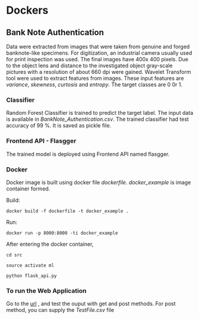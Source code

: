 # Dockers

## Bank Note Authentication

Data were extracted from images that were taken from genuine and forged banknote-like specimens. For digitization, an industrial camera usually used for print inspection was used. The final images have 400x 400 pixels. Due to the object lens and distance to the investigated object gray-scale pictures with a resolution of about 660 dpi were gained. Wavelet Transform tool were used to extract features from images. These input features are *variance*, *skewness*, *curtosis* and	*entropy*.
The target classes are 0 0r 1.

### Classifier
Random Forest Classifier is trained to predict the target label. The input data is available in *BankNote_Authentication.csv*. The trained classifier had test accuracy of 99 %. It is saved as pickle file. 

### Frontend API - Flasgger
The trained model is deployed using Frontend API named flasgger.

### Docker
Docker image is built using docker file *dockerfile*.  *docker_example* is image container formed.

Build:

`docker build -f dockerfile -t docker_example .`

Run:

`docker run -p 8000:8000 -ti docker_example`

After entering the docker container,

`cd src`

`source activate ml`

`python flask_api.py`

### To run the Web Application
Go to the [url](http://0.0.0.0:8000/apidocs/) , and test the ouput with get and post methods. For post method, you can supply the *TestFile.csv* file



